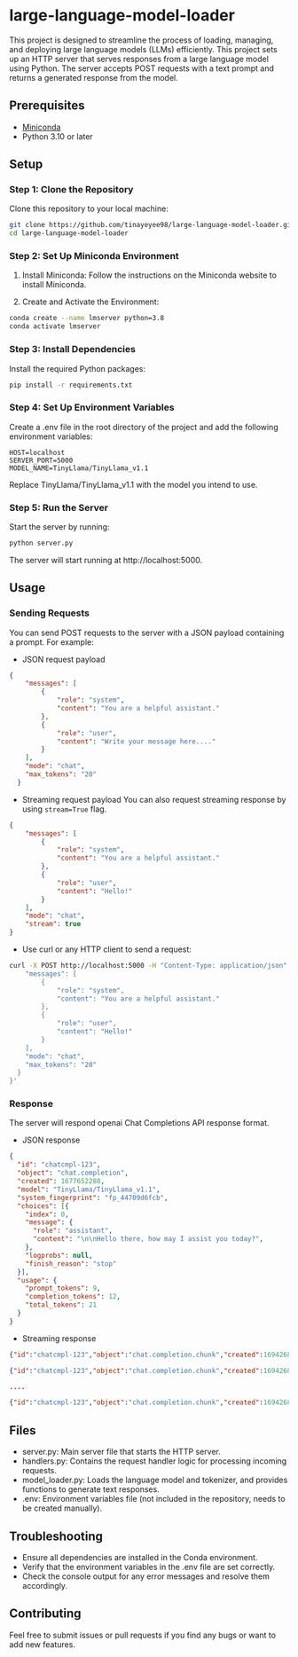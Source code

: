 # large-language-model-loader
This project is designed to streamline the process of loading, managing, and deploying large language models (LLMs) efficiently.
This project sets up an HTTP server that serves responses from a large language model using Python. The server accepts POST requests with a text prompt and returns a generated response from the model.

## Prerequisites
- [Miniconda](https://docs.conda.io/en/latest/miniconda.html)
- Python 3.10 or later

## Setup
### Step 1: Clone the Repository
Clone this repository to your local machine:
```bash
git clone https://github.com/tinayeyee98/large-language-model-loader.git
cd large-language-model-loader
```

### Step 2: Set Up Miniconda Environment
1. Install Miniconda: Follow the instructions on the Miniconda website to install Miniconda.

2. Create and Activate the Environment:

```bash
conda create --name lmserver python=3.8
conda activate lmserver
```

### Step 3: Install Dependencies
Install the required Python packages:
```bash
pip install -r requirements.txt
```

### Step 4: Set Up Environment Variables
Create a .env file in the root directory of the project and add the following environment variables:

```env
HOST=localhost
SERVER_PORT=5000
MODEL_NAME=TinyLlama/TinyLlama_v1.1
```
Replace TinyLlama/TinyLlama_v1.1 with the model you intend to use.

### Step 5: Run the Server

Start the server by running:
```bash
python server.py
```
The server will start running at http://localhost:5000.

## Usage
### Sending Requests
You can send POST requests to the server with a JSON payload containing a prompt. For example:
- JSON  request payload
```json
{
    "messages": [
        { 
            "role": "system", 
            "content": "You are a helpful assistant." 
        },
        {
            "role": "user", 
            "content": "Write your message here...."
        }
    ],
    "mode": "chat", 
    "max_tokens": "20"
  }
```
- Streaming request payload
You can also request streaming response by using `stream=True` flag.
```json
{
    "messages": [
        {
            "role": "system",
            "content": "You are a helpful assistant."
        },
        {
            "role": "user",
            "content": "Hello!"
        }
    ],
    "mode": "chat", 
    "stream": true
}
```

- Use curl or any HTTP client to send a request:
```bash
curl -X POST http://localhost:5000 -H "Content-Type: application/json" -d '{
    "messages": [
        { 
            "role": "system", 
            "content": "You are a helpful assistant." 
        },
        {
            "role": "user", 
            "content": "Hello!"
        }
    ],
    "mode": "chat", 
    "max_tokens": "20"
  }
}'
```

### Response
The server will respond openai Chat Completions API response format.
- JSON response
```json
{
  "id": "chatcmpl-123",
  "object": "chat.completion",
  "created": 1677652288,
  "model": "TinyLlama/TinyLlama_v1.1",
  "system_fingerprint": "fp_44709d6fcb",
  "choices": [{
    "index": 0,
    "message": {
      "role": "assistant",
      "content": "\n\nHello there, how may I assist you today?",
    },
    "logprobs": null,
    "finish_reason": "stop"
  }],
  "usage": {
    "prompt_tokens": 9,
    "completion_tokens": 12,
    "total_tokens": 21
  }
}
```
- Streaming response
```json
{"id":"chatcmpl-123","object":"chat.completion.chunk","created":1694268190,"model":"gpt-3.5-turbo-0125", "system_fingerprint": "fp_44709d6fcb", "choices":[{"index":0,"delta":{"role":"assistant","content":""},"logprobs":null,"finish_reason":null}]}

{"id":"chatcmpl-123","object":"chat.completion.chunk","created":1694268190,"model":"gpt-3.5-turbo-0125", "system_fingerprint": "fp_44709d6fcb", "choices":[{"index":0,"delta":{"content":"Hello"},"logprobs":null,"finish_reason":null}]}

....

{"id":"chatcmpl-123","object":"chat.completion.chunk","created":1694268190,"model":"gpt-3.5-turbo-0125", "system_fingerprint": "fp_44709d6fcb", "choices":[{"index":0,"delta":{},"logprobs":null,"finish_reason":"stop"}]}
```

## Files
- server.py: Main server file that starts the HTTP server.
- handlers.py: Contains the request handler logic for processing incoming requests.
- model_loader.py: Loads the language model and tokenizer, and provides functions to generate text responses.
- .env: Environment variables file (not included in the repository, needs to be created manually).

## Troubleshooting
- Ensure all dependencies are installed in the Conda environment.
- Verify that the environment variables in the .env file are set correctly.
- Check the console output for any error messages and resolve them accordingly.

## Contributing
Feel free to submit issues or pull requests if you find any bugs or want to add new features.